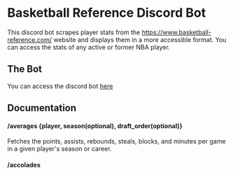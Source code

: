 # Basketball Reference Discord Bot

This discord bot scrapes player stats from the https://www.basketball-reference.com/ website and displays them in a more accessible format. You can access the stats of any active or former NBA player.

## The Bot

You can access the discord bot [here](https://discord.com/api/oauth2/authorize?client_id=1139387397369495712&permissions=27482959244352&scope=bot)

## Documentation

#### /averages \{player, season(optional), draft_order(optional)\}

Fetches the points, assists, rebounds, steals, blocks, and minutes per game in a given player's season or career.

#### /accolades

